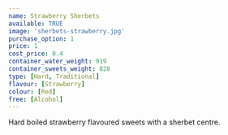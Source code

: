```yaml
---
name: Strawberry Sherbets
available: TRUE
image: 'sherbets-strawberry.jpg'
purchase_option: 1
price: 1
cost_price: 0.4
container_water_weight: 919
container_sweets_weight: 828
type: [Hard, Traditional]
flavour: [Strawberry]
colour: [Red]
free: [Alcohol]
---
```

Hard boiled strawberry flavoured sweets with a sherbet centre.